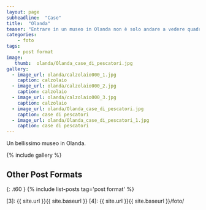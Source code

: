```yaml
---
layout: page
subheadline:  "Case"
title:  "Olanda"
teaser: "Entrare in un museo in Olanda non è solo andare a vedere quadri ma anche scoprire gli ogetti di tutti i giorni della vita degli olandesi di 200 anni fa"
categories:
    - foto
tags:
    - post format
image:
   thumb:  olanda/Olanda_case_di_pescatori.jpg
gallery:
  - image_url: olanda/calzolaio000_1.jpg
    caption: calzolaio
  - image_url: olanda/calzolaio000_2.jpg
    caption: calzolaio
  - image_url: olanda/calzolaio000_3.jpg
    caption: calzolaio
  - image_url: olanda/Olanda_case_di_pescatori.jpg
    caption: case di pescatori
  - image_url: olanda/Olanda_case_di_pescatori_1.jpg
    caption: case di pescatori
---
```

Un bellissimo museo in Olanda.

  
<!--more-->

{% include gallery %}



## Other Post Formats
{: .t60 }
{% include list-posts tag='post format' %}

 [1]: http://foundation.zurb.com/docs/components/clearing.html
 [2]: http://foundation.zurb.com/docs/components/block_grid.html
 [3]: {{ site.url }}{{ site.baseurl }}
 [4]: {{ site.url }}{{ site.baseurl }}/foto/